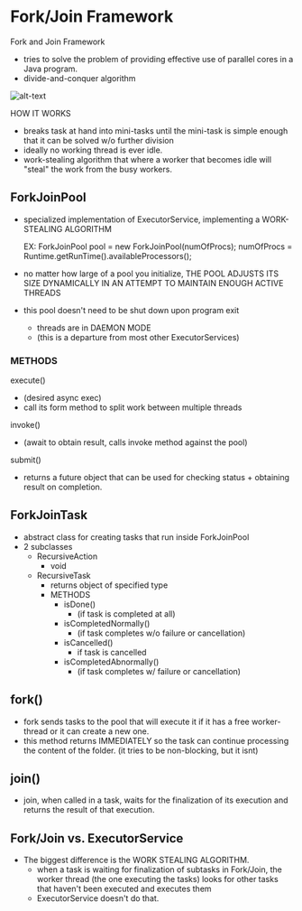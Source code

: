 # Fork/Join Framework

Fork and Join Framework
- tries to solve the problem of providing effective use of parallel cores in a Java program.
- divide-and-conquer algorithm

![alt-text](/Users/emangini/IdeaProjects/HowToDoInJava/java7/src/main/java/com/java7/changes/fork-join-framework.png)

HOW IT WORKS
- breaks task at hand into mini-tasks until the mini-task is simple enough that it can be solved w/o
further division
- ideally no working thread is ever idle.
- work-stealing algorithm that where a worker that becomes idle will "steal" the work from the busy workers.

## ForkJoinPool

- specialized implementation of ExecutorService, implementing a WORK-STEALING ALGORITHM

    
    EX:
        ForkJoinPool pool = new ForkJoinPool(numOfProcs);
        numOfProcs = Runtime.getRunTime().availableProcessors();
        
    
- no matter how large of a pool you initialize, THE POOL ADJUSTS ITS SIZE DYNAMICALLY  IN 
AN ATTEMPT TO MAINTAIN ENOUGH ACTIVE THREADS
- this pool doesn't need to be shut down upon program exit
    - threads are in DAEMON MODE
    - (this is a departure from most other ExecutorServices) 
    
### METHODS

execute()
- (desired async exec)
- call its form method to split work between multiple threads

invoke()
- (await to obtain result, calls invoke method against the pool)

submit()
- returns a future object that can be used for checking status + obtaining result on completion.

## ForkJoinTask
- abstract class for creating tasks that run inside ForkJoinPool
- 2 subclasses
    - RecursiveAction
        - void
    - RecursiveTask
        - returns object of specified type
        - METHODS
            - isDone() 
                - (if task is completed at all)
            - isCompletedNormally()
                - (if task completes w/o failure or cancellation)
            - isCancelled() 
                - if task is cancelled
            - isCompletedAbnormally()
                - (if task completes w/ failure or cancellation)
                

## fork()
- fork sends tasks to the pool that will execute it if it has a free worker-thread or it can create 
a new one. 
- this method returns IMMEDIATELY so the task can continue processing the content of the folder. 
(it tries to be non-blocking, but it isnt)

## join()
- join, when called in a task, waits for the finalization of its execution and returns the result of
that execution. 

## Fork/Join vs. ExecutorService
- The biggest difference is the WORK STEALING ALGORITHM. 
    - when a task is waiting for finalization  of subtasks in Fork/Join, the worker thread (the one
    executing the tasks) looks for other tasks that haven't been executed and executes them
    - ExecutorService doesn't do that. 
